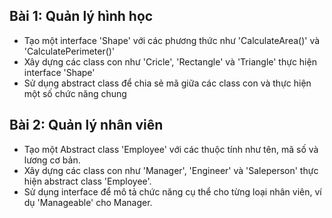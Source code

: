 ## Bài 1: Quản lý hình học
- Tạo một interface 'Shape' với các phương thức như 'CalculateArea()' và 'CalculatePerimeter()'
- Xây dựng các class con như 'Cricle', 'Rectangle' và 'Triangle' thực hiện interface 'Shape'
- Sử dụng abstract class để chia sẻ mã giữa các class con và thực hiện một số chức năng chung
## Bài 2: Quản lý nhân viên
- Tạo một Abstract class 'Employee' với các thuộc tính như tên, mã số và lương cơ bản.
- Xây dựng các class con như 'Manager', 'Engineer' và 'Saleperson' thực hiện abstract class 'Employee'.
- Sử dụng interface để mô tả chức năng cụ thể cho từng loại nhân viên, ví dụ 'Manageable' cho Manager.

